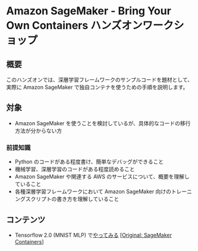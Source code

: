 # Amazon SageMaker - Bring Your Own Containers ハンズオンワークショップ

## 概要

このハンズオンでは、深層学習フレームワークのサンプルコードを題材として、実際に Amazon SageMaker で独自コンテナを使うための手順を説明します。

## 対象
- Amazon SageMaker を使うことを検討しているが、具体的なコードの移行方法が分からない方

### 前提知識
- Python のコードがある程度書け、簡単なデバッグができること
- 機械学習、深層学習のコードがある程度読めること
- Amazon SageMaker や関連する AWS のサービスについて、概要を理解していること
- 各種深層学習フレームワークにおいて Amazon SageMaker 向けのトレーニングスクリプトの書き方を理解していること 

## コンテンツ
- Tensorflow 2.0 (MNIST MLP) で[やってみる](./tensorflow2.0/bring_your_own_container_tf2.ipynb) [[Original: SageMaker Containers](https://github.com/aws/sagemaker-containers#sagemaker-containers)]

